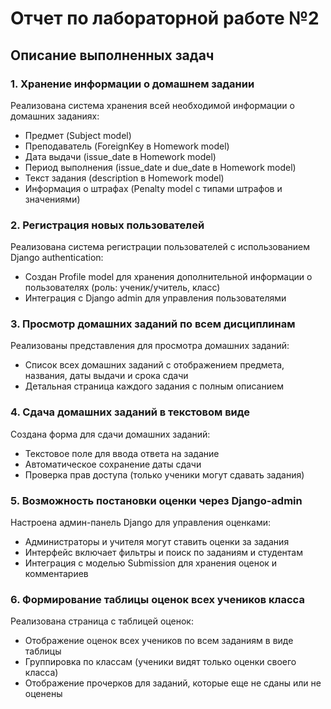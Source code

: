 # Отчет по лабораторной работе №2

## Описание выполненных задач

### 1. Хранение информации о домашнем задании
Реализована система хранения всей необходимой информации о домашних заданиях:
- Предмет (Subject model)
- Преподаватель (ForeignKey в Homework model)
- Дата выдачи (issue_date в Homework model)
- Период выполнения (issue_date и due_date в Homework model)
- Текст задания (description в Homework model)
- Информация о штрафах (Penalty model с типами штрафов и значениями)

### 2. Регистрация новых пользователей
Реализована система регистрации пользователей с использованием Django authentication:
- Создан Profile model для хранения дополнительной информации о пользователях (роль: ученик/учитель, класс)
- Интеграция с Django admin для управления пользователями

### 3. Просмотр домашних заданий по всем дисциплинам
Реализованы представления для просмотра домашних заданий:
- Список всех домашних заданий с отображением предмета, названия, даты выдачи и срока сдачи
- Детальная страница каждого задания с полным описанием

### 4. Сдача домашних заданий в текстовом виде
Создана форма для сдачи домашних заданий:
- Текстовое поле для ввода ответа на задание
- Автоматическое сохранение даты сдачи
- Проверка прав доступа (только ученики могут сдавать задания)

### 5. Возможность постановки оценки через Django-admin
Настроена админ-панель Django для управления оценками:
- Администраторы и учителя могут ставить оценки за задания
- Интерфейс включает фильтры и поиск по заданиям и студентам
- Интеграция с моделью Submission для хранения оценок и комментариев

### 6. Формирование таблицы оценок всех учеников класса
Реализована страница с таблицей оценок:
- Отображение оценок всех учеников по всем заданиям в виде таблицы
- Группировка по классам (ученики видят только оценки своего класса)
- Отображение прочерков для заданий, которые еще не сданы или не оценены